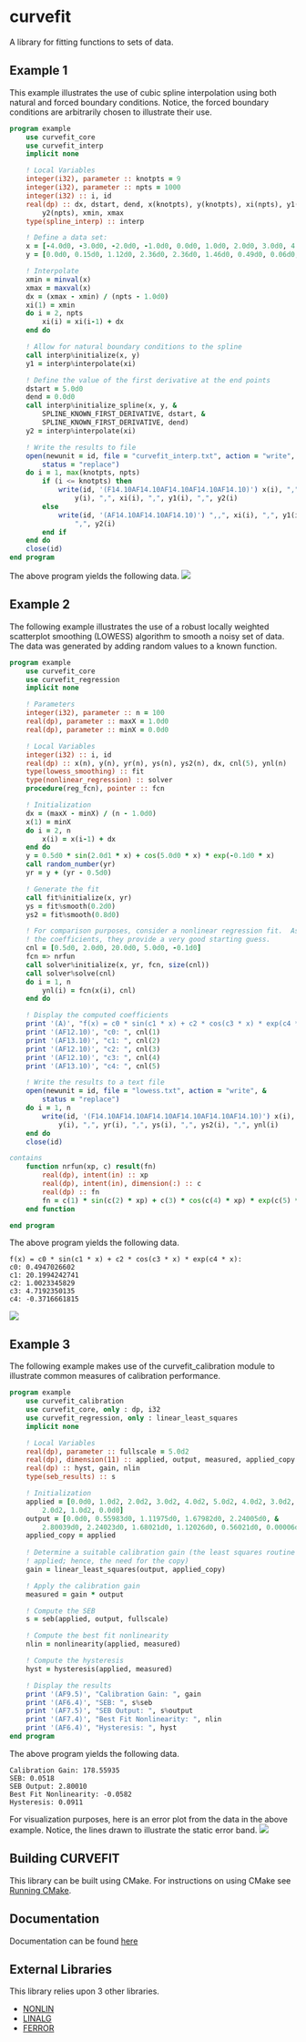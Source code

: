 # curvefit
A library for fitting functions to sets of data.

## Example 1
This example illustrates the use of cubic spline interpolation using both natural and forced boundary conditions.  Notice, the forced boundary conditions are arbitrarily chosen to illustrate their use.
```fortran
program example
    use curvefit_core
    use curvefit_interp
    implicit none

    ! Local Variables
    integer(i32), parameter :: knotpts = 9
    integer(i32), parameter :: npts = 1000
    integer(i32) :: i, id
    real(dp) :: dx, dstart, dend, x(knotpts), y(knotpts), xi(npts), y1(npts), &
        y2(npts), xmin, xmax
    type(spline_interp) :: interp

    ! Define a data set:
    x = [-4.0d0, -3.0d0, -2.0d0, -1.0d0, 0.0d0, 1.0d0, 2.0d0, 3.0d0, 4.0d0]
    y = [0.0d0, 0.15d0, 1.12d0, 2.36d0, 2.36d0, 1.46d0, 0.49d0, 0.06d0, 0.0d0]

    ! Interpolate
    xmin = minval(x)
    xmax = maxval(x)
    dx = (xmax - xmin) / (npts - 1.0d0)
    xi(1) = xmin
    do i = 2, npts
        xi(i) = xi(i-1) + dx
    end do

    ! Allow for natural boundary conditions to the spline
    call interp%initialize(x, y)
    y1 = interp%interpolate(xi)

    ! Define the value of the first derivative at the end points
    dstart = 5.0d0
    dend = 0.0d0
    call interp%initialize_spline(x, y, &
        SPLINE_KNOWN_FIRST_DERIVATIVE, dstart, &
        SPLINE_KNOWN_FIRST_DERIVATIVE, dend)
    y2 = interp%interpolate(xi)

    ! Write the results to file
    open(newunit = id, file = "curvefit_interp.txt", action = "write", &
        status = "replace")
    do i = 1, max(knotpts, npts)
        if (i <= knotpts) then
            write(id, '(F14.10AF14.10AF14.10AF14.10AF14.10)') x(i), ",", &
                y(i), ",", xi(i), ",", y1(i), ",", y2(i)
        else
            write(id, '(AF14.10AF14.10AF14.10)') ",,", xi(i), ",", y1(i), &
                ",", y2(i)
        end if
    end do
    close(id)
end program
```
The above program yields the following data.
![](images/spline_interp_example_1.png?raw=true)

## Example 2
The following example illustrates the use of a robust locally weighted scatterplot smoothing (LOWESS) algorithm to smooth a noisy set of data.  The data was generated by adding random values to a known function.
```fortran
program example
    use curvefit_core
    use curvefit_regression
    implicit none

    ! Parameters
    integer(i32), parameter :: n = 100
    real(dp), parameter :: maxX = 1.0d0
    real(dp), parameter :: minX = 0.0d0

    ! Local Variables
    integer(i32) :: i, id
    real(dp) :: x(n), y(n), yr(n), ys(n), ys2(n), dx, cnl(5), ynl(n)
    type(lowess_smoothing) :: fit
    type(nonlinear_regression) :: solver
    procedure(reg_fcn), pointer :: fcn

    ! Initialization
    dx = (maxX - minX) / (n - 1.0d0)
    x(1) = minX
    do i = 2, n
        x(i) = x(i-1) + dx
    end do
    y = 0.5d0 * sin(2.0d1 * x) + cos(5.0d0 * x) * exp(-0.1d0 * x)
    call random_number(yr)
    yr = y + (yr - 0.5d0)

    ! Generate the fit
    call fit%initialize(x, yr)
    ys = fit%smooth(0.2d0)
    ys2 = fit%smooth(0.8d0)

    ! For comparison purposes, consider a nonlinear regression fit.  As we know
    ! the coefficients, they provide a very good starting guess.
    cnl = [0.5d0, 2.0d0, 20.0d0, 5.0d0, -0.1d0]
    fcn => nrfun
    call solver%initialize(x, yr, fcn, size(cnl))
    call solver%solve(cnl)
    do i = 1, n
        ynl(i) = fcn(x(i), cnl)
    end do

    ! Display the computed coefficients
    print '(A)', "f(x) = c0 * sin(c1 * x) + c2 * cos(c3 * x) * exp(c4 * x):"
    print '(AF12.10)', "c0: ", cnl(1)
    print '(AF13.10)', "c1: ", cnl(2)
    print '(AF12.10)', "c2: ", cnl(3)
    print '(AF12.10)', "c3: ", cnl(4)
    print '(AF13.10)', "c4: ", cnl(5)

    ! Write the results to a text file
    open(newunit = id, file = "lowess.txt", action = "write", &
        status = "replace")
    do i = 1, n
        write(id, '(F14.10AF14.10AF14.10AF14.10AF14.10AF14.10)') x(i), ",", &
            y(i), ",", yr(i), ",", ys(i), ",", ys2(i), ",", ynl(i)
    end do
    close(id)

contains
    function nrfun(xp, c) result(fn)
        real(dp), intent(in) :: xp
        real(dp), intent(in), dimension(:) :: c
        real(dp) :: fn
        fn = c(1) * sin(c(2) * xp) + c(3) * cos(c(4) * xp) * exp(c(5) * xp)
    end function

end program
```
The above program yields the following data.
```text
f(x) = c0 * sin(c1 * x) + c2 * cos(c3 * x) * exp(c4 * x):
c0: 0.4947026602
c1: 20.1994242741
c2: 1.0023345829
c3: 4.7192350135
c4: -0.3716661815
```
![](images/lowess_example_1.png?raw=true)

## Example 3
The following example makes use of the curvefit_calibration module to illustrate common measures of calibration performance.
```fortran
program example
    use curvefit_calibration
    use curvefit_core, only : dp, i32
    use curvefit_regression, only : linear_least_squares
    implicit none

    ! Local Variables
    real(dp), parameter :: fullscale = 5.0d2
    real(dp), dimension(11) :: applied, output, measured, applied_copy
    real(dp) :: hyst, gain, nlin
    type(seb_results) :: s

    ! Initialization
    applied = [0.0d0, 1.0d2, 2.0d2, 3.0d2, 4.0d2, 5.0d2, 4.0d2, 3.0d2, &
        2.0d2, 1.0d2, 0.0d0]
    output = [0.0d0, 0.55983d0, 1.11975d0, 1.67982d0, 2.24005d0, &
        2.80039d0, 2.24023d0, 1.68021d0, 1.12026d0, 0.56021d0, 0.00006d0]
    applied_copy = applied
    
    ! Determine a suitable calibration gain (the least squares routine modifies 
    ! applied; hence, the need for the copy)
    gain = linear_least_squares(output, applied_copy)

    ! Apply the calibration gain
    measured = gain * output

    ! Compute the SEB
    s = seb(applied, output, fullscale)

    ! Compute the best fit nonlinearity
    nlin = nonlinearity(applied, measured)

    ! Compute the hysteresis
    hyst = hysteresis(applied, measured)

    ! Display the results
    print '(AF9.5)', "Calibration Gain: ", gain
    print '(AF6.4)', "SEB: ", s%seb
    print '(AF7.5)', "SEB Output: ", s%output
    print '(AF7.4)', "Best Fit Nonlinearity: ", nlin
    print '(AF6.4)', "Hysteresis: ", hyst
end program
```
The above program yields the following data.
```text
Calibration Gain: 178.55935
SEB: 0.0518
SEB Output: 2.80010
Best Fit Nonlinearity: -0.0582
Hysteresis: 0.0911
```
For visualization purposes, here is an error plot from the data in the above example.  Notice, the lines drawn to illustrate the static error band.
![](images/seb_example_1.png?raw=true)

## Building CURVEFIT
This library can be built using CMake.  For instructions on using CMake see [Running CMake](https://cmake.org/runningcmake/).

## Documentation
Documentation can be found [here](doc/refman.pdf)

## External Libraries
This library relies upon 3 other libraries.
- [NONLIN](https://github.com/jchristopherson/nonlin)
- [LINALG](https://github.com/jchristopherson/linalg)
- [FERROR](https://github.com/jchristopherson/ferror)
